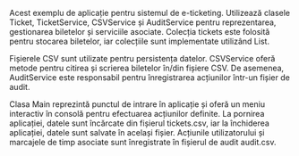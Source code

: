 Acest exemplu de aplicație pentru sistemul de e-ticketing. 
Utilizează clasele Ticket, TicketService, CSVService și AuditService pentru reprezentarea, gestionarea biletelor și 
serviciile asociate. 
Colecția tickets este folosită pentru stocarea biletelor, iar colecțiile sunt implementate utilizând List<Ticket>.

Fișierele CSV sunt utilizate pentru persistența datelor. 
CSVService oferă metode pentru citirea și scrierea biletelor în/din fișiere CSV. 
De asemenea, AuditService este responsabil pentru înregistrarea acțiunilor într-un fișier de audit.

Clasa Main reprezintă punctul de intrare în aplicație și oferă un meniu interactiv în consolă pentru efectuarea 
acțiunilor definite. 
La pornirea aplicației, datele sunt încărcate din fișierul tickets.csv, iar la închiderea aplicației, 
datele sunt salvate în același fișier. 
Acțiunile utilizatorului și marcajele de timp asociate sunt înregistrate în fișierul de audit audit.csv.

